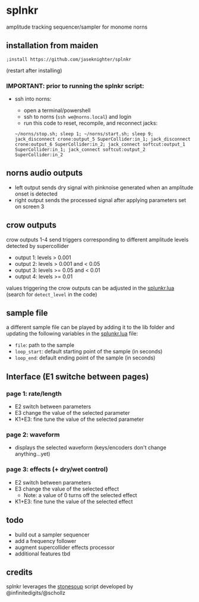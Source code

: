 # splnkr
 amplitude tracking sequencer/sampler for monome norns

## installation from maiden
`;install https://github.com/jaseknighter/splnkr`

(restart after installing)

### IMPORTANT: prior to running the splnkr script:
* ssh into norns:
  * open a terminal/powershell
  * ssh to norns (`ssh we@norns.local`) and login
  * run this code to reset, recompile, and reconnect jacks: 
  
  `~/norns/stop.sh; sleep 1; ~/norns/start.sh; sleep 9; jack_disconnect crone:output_5 SuperCollider:in_1; jack_disconnect crone:output_6 SuperCollider:in_2; jack_connect softcut:output_1 SuperCollider:in_1; jack_connect softcut:output_2 SuperCollider:in_2`
## norns audio outputs
* left output sends dry signal with pinknoise generated when an amplitude onset is detected
* right output sends the processed signal after applying parameters set on screen 3

## crow outputs
crow outputs 1-4 send triggers corresponding to different amplitude levels detected by supercollider

* output 1: levels > 0.001
* output 2: levels > 0.001 and < 0.05
* output 3: levels >= 0.05 and < 0.01
* output 4: levels >= 0.01

values triggering the crow outputs can be adjusted in the [splunkr.lua](https://github.com/jaseknighter/splnkr/blob/main/splnkr.lua) (search for `detect_level` in the code)

## sample file
a different sample file can be played by adding it to the lib folder and updating the following variables in the [splunkr.lua](https://github.com/jaseknighter/splnkr/blob/main/splnkr.lua) file:

* `file`: path to the sample
* `loop_start`: default starting point of the sample (in seconds)
* `loop_end`: default ending point of the sample (in seconds)

## Interface (E1 switche between pages)
### page 1: rate/length 
* E2 switch between parameters
* E3 change the value of the selected parameter
* K1+E3: fine tune the value of the selected parameter

### page 2: waveform
* displays the selected waveform (keys/encoders don't change anything...yet)

### page 3: effects (+ dry/wet control)
* E2 switch between parameters
* E3 change the value of the selected effect
  * Note: a value of 0 turns off the selected effect 
* K1+E3: fine tune the value of the selected effect

## todo
* build out a sampler sequencer
* add a frequency follower
* augment supercollider effects processor
* additional features tbd

## credits
splnkr leverages the [stonesoup](https://github.com/schollz/stonesoup) script developed by @infinitedigits/@schollz